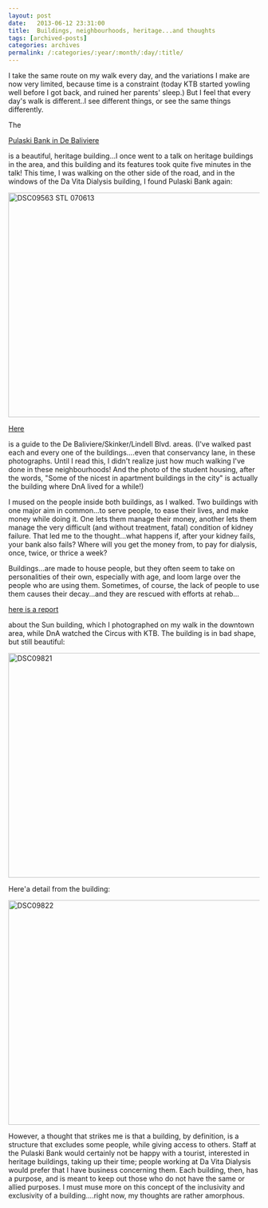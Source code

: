 ```yaml
---
layout: post
date:	2013-06-12 23:31:00
title:  Buildings, neighbourhoods, heritage...and thoughts
tags: [archived-posts]
categories: archives
permalink: /:categories/:year/:month/:day/:title/
---
```

I take the same route on my walk every day, and the variations I make are now very limited, because time is a constraint (today KTB started yowling well before I got back, and ruined her parents' sleep.) But I feel that every day's walk is different..I see different things, or see the same things differently.

The 

<a href="https://www.pulaskibank.com/debaliviere-mo.aspx"> Pulaski Bank in De Baliviere </a>

is a beautiful, heritage building...I once went to a talk on heritage buildings in the area, and this building and its features took quite five minutes in the talk! This time, I was walking on the other side of the road, and in the windows of the Da Vita Dialysis building, I found Pulaski Bank again:

<a href="http://www.flickr.com/photos/86494503@N00/8992773956/" title="DSC09563 STL 070613 by mohandep, on Flickr"><img src="http://farm6.staticflickr.com/5460/8992773956_3038ce02ce_c.jpg" width="800" height="450" alt="DSC09563 STL 070613"></a>

<a href="http://nextstl.com/groth-guides/skinker-debaliviere"> Here </a>


is a guide to the De Baliviere/Skinker/Lindell Blvd. areas. (I've walked past each and every one of the buildings....even that  conservancy lane, in these photographs. Until I read this, I didn't realize just how much walking I've done in these neighbourhoods! And the photo of the student housing, after the words, "Some of the nicest in apartment buildings in the city" is actually the building where DnA lived for a while!)

I mused on the people inside both buildings, as I walked. Two buildings with one major aim in common...to serve people, to ease their lives, and make money while doing it. One lets them manage their money, another lets them manage the very difficult (and without treatment, fatal) condition of kidney failure.  That led me to the thought...what happens if, after your kidney fails, your bank also fails? Where will you get the money from, to pay for dialysis, once, twice, or thrice a week?

Buildings...are made to house people, but they often seem to take on personalities of their own, especially with age, and loom large over the people who are using them. Sometimes, of course, the lack of people to use them causes their decay...and they are rescued with efforts at  rehab...

<a href="http://www.stltoday.com/business/local/lawrence-group-will-give-sun-theater-an-million-makeover/article_40c5a54e-b3cd-5107-8145-3a88fb1ce1eb.html"> here is a report </a>

about the Sun building, which I photographed on my walk in the downtown area, while DnA watched the Circus with KTB. The building is in bad shape, but still beautiful:

<a href="http://www.flickr.com/photos/86494503@N00/9027526054/" title="DSC09821 by mohandep, on Flickr"><img src="http://farm9.staticflickr.com/8545/9027526054_461c5c5bb8_c.jpg" width="800" height="450" alt="DSC09821"></a>

Here'a detail from the building:

<a href="http://www.flickr.com/photos/86494503@N00/9027543534/" title="DSC09822 by mohandep, on Flickr"><img src="http://farm4.staticflickr.com/3833/9027543534_ed6fa94be0_c.jpg" width="800" height="450" alt="DSC09822"></a>


However, a thought that strikes me is that a building, by definition, is a structure that excludes some people, while giving access to others. Staff at the Pulaski Bank would certainly not be happy with a tourist, interested in heritage buildings, taking up their time; people working at Da Vita Dialysis would prefer that I have business concerning them. Each building, then, has a purpose, and is meant to keep out those who do not have the same or allied purposes. I must muse more on this concept of the inclusivity and exclusivity of a building....right now, my thoughts are rather amorphous.

